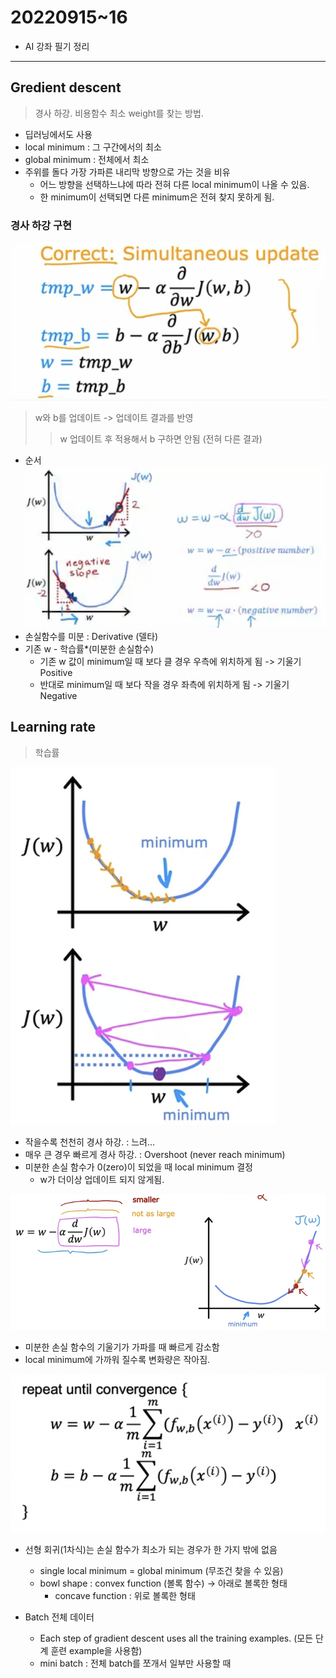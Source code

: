# 20220915~16

- AI 강좌 필기 정리

---


## Gredient descent
> 경사 하강. 비용함수 최소 weight를 찾는 방법.
- 딥러닝에서도 사용
- local minimum : 그 구간에서의 최소
- global minimum : 전체에서 최소
- 주위를 돌다 가장 가파른 내리막 방향으로 가는 것을 비유
    - 어느 방향을 선택하느냐에 따라 전혀 다른 local minimum이 나올 수 있음.
    - 한 minimum이 선택되면 다른 minimum은 전혀 찾지 못하게 됨.

### 경사 하강 구현
![경사 하강](./imgs/gradient-descent.png)
> w와 b를 업데이트 -> 업데이트 결과를 반영
>> w 업데이트 후 적용해서 b 구하면 안됨 (전혀 다른 결과)
- 순서
![경사 하강 순서](./imgs/gradilent-descent(1).png)
- 손실함수를 미분 : Derivative (델타)
- 기존 w - 학습률*(미분한 손실함수)
    - 기존 w 값이 minimum일 때 보다 클 경우 우측에 위치하게 됨 -> 기울기 Positive
    - 반대로 minimum일 때 보다 작을 경우 좌측에 위치하게 됨 -> 기울기 Negative


## Learning rate
> 학습률

![학습률](./imgs/learning-rate(1).png)
- 작을수록 천천히 경사 하강. : 느려...
- 매우 큰 경우 빠르게 경사 하강. : Overshoot (never reach minimum)
- 미분한 손실 함수가 0(zero)이 되었을 때 local minimum 결정
    - w가 더이상 업데이트 되지 않게됨.

  
![변화 그래프](./imgs/learning-rate(2).png)
- 미분한 손실 함수의 기울기가 가파를 때 빠르게 감소함
- local minimum에 가까워 질수록 변화량은 작아짐.

![경사 하강 알고리즘](./imgs/gr-de-algorithm.png)
- 선형 회귀(1차식)는 손실 함수가 최소가 되는 경우가 한 가지 밖에 없음
    - single local minimum = global minimum (무조건 찾을 수 있음)
    - bowl shape : convex function (볼록 함수) -> 아래로 볼록한 형태
        - concave function : 위로 볼록한 형태

- Batch 전체 데이터
    - Each step of gradient descent uses all the training examples. (모든 단계 훈련 example을 사용함)
    - mini batch : 전체 batch를 쪼개서 일부만 사용할 때

